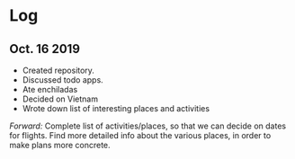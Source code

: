 # Log

## Oct. 16 2019
- Created repository.
- Discussed todo apps.
- Ate enchiladas
- Decided on Vietnam
- Wrote down list of interesting places and activities

*Forward:*
Complete list of activities/places, so that we can decide on dates for flights.
Find more detailed info about the various places, in order to make plans more concrete.
